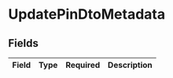 # UpdatePinDtoMetadata


## Fields

| Field       | Type        | Required    | Description |
| ----------- | ----------- | ----------- | ----------- |